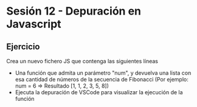 # Sesión 12 - Depuración en Javascript
## Ejercicio
Crea un nuevo fichero JS que contenga las siguientes líneas
- Una función que admita un parámetro "num", y devuelva una lista con esa cantidad de números de la secuencia de Fibonacci (Por ejemplo: num = 6 => Resultado [1, 1, 2, 3, 5, 8])
- Ejecuta la depuración de VSCode para visualizar la ejecución de la función